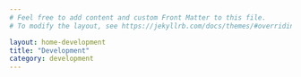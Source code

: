 ```yaml
---
# Feel free to add content and custom Front Matter to this file.
# To modify the layout, see https://jekyllrb.com/docs/themes/#overriding-theme-defaults

layout: home-development
title: "Development"
category: development
---
```

